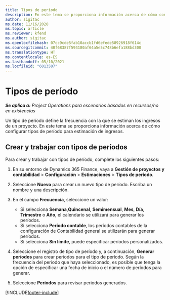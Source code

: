 ```yaml
---
title: Tipos de período
description: En este tema se proporciona información acerca de cómo configurar tipos de período para estimación de ingresos.
author: sigitac
ms.date: 11/16/2020
ms.topic: article
ms.reviewer: kfend
ms.author: sigitac
ms.openlocfilehash: 07cc9cde5fab10accb1fd6efede58926918f614c
ms.sourcegitcommit: 40f68387f594180af64a5e5c748b6efa188bd300
ms.translationtype: HT
ms.contentlocale: es-ES
ms.lasthandoff: 05/10/2021
ms.locfileid: "6013507"
---
```

# <a name="period-types"></a>Tipos de período

_**Se aplica a:** Project Operations para escenarios basados en recursos/no en existencias_

Un tipo de período define la frecuencia con la que se estiman los ingresos de un proyecto. En este tema se proporciona información acerca de cómo configurar tipos de período para estimación de ingresos. 

## <a name="create-and-work-with-period-types"></a>Crear y trabajar con tipos de períodos
Para crear y trabajar con tipos de período, complete los siguientes pasos:

1. En su entorno de Dynamics 365 Finance, vaya a **Gestión de proyectos y contabilidad** > **Configuración** > **Estimaciones** > **Tipos de período**.
2. Seleccione **Nuevo** para crear un nuevo tipo de período. Escriba un nombre y una descripción.
3. En el campo **Frecuencia**, seleccione un valor:

    - Si selecciona **Semana**,**Quincenal**, **Semimensual**, **Mes**, **Día**, **Trimestre** o **Año**, el calendario se utilizará para generar los períodos. 
    - Si selecciona **Período contable**, los períodos contables de la configuración de Contabilidad general se utilizarán para generar períodos.
    - Si selecciona **Sin límite**, puede especificar períodos personalizados.
4. Seleccione el registro de tipo de período y, a continuación, **Generar períodos** para crear períodos para el tipo de período. Según la frecuencia del período que haya seleccionado, es posible que tenga la opción de especificar una fecha de inicio o el número de períodos para generar.
5. Seleccione **Períodos** para revisar periodos generados.



[!INCLUDE[footer-include](../includes/footer-banner.md)]